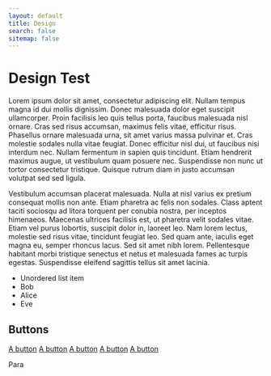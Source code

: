 ```yaml
---
layout: default
title: Design
search: false
sitemap: false
---
```


<div class="wrapper" markdown="1">

# Design Test

Lorem ipsum dolor sit amet, consectetur adipiscing elit. Nullam tempus magna id dui mollis dignissim. Donec malesuada dolor eget suscipit ullamcorper. Proin facilisis leo quis tellus porta, faucibus malesuada nisl ornare. Cras sed risus accumsan, maximus felis vitae, efficitur risus. Phasellus ornare malesuada urna, sit amet varius massa pulvinar et. Cras molestie sodales nulla vitae feugiat. Donec efficitur nisl dui, ut faucibus nisi interdum nec. Nullam fermentum in sapien quis tincidunt. Etiam hendrerit maximus augue, ut vestibulum quam posuere nec. Suspendisse non nunc ut tortor consectetur tristique. Quisque rutrum diam in justo accumsan volutpat sed sed ligula.

Vestibulum accumsan placerat malesuada. Nulla at nisl varius ex pretium consequat mollis non ante. Etiam pharetra ac felis non sodales. Class aptent taciti sociosqu ad litora torquent per conubia nostra, per inceptos himenaeos. Maecenas ultrices facilisis est, ut pharetra velit sodales vitae. Etiam vel purus lobortis, suscipit dolor in, laoreet leo. Nam lorem lectus, molestie sed risus vitae, tincidunt feugiat leo. Sed quam ante, iaculis eget magna eu, semper rhoncus lacus. Sed sit amet nibh lorem. Pellentesque habitant morbi tristique senectus et netus et malesuada fames ac turpis egestas. Suspendisse eleifend sagittis tellus sit amet lacinia.

  - Unordered list item
  - Bob
  - Alice
  - Eve

</div>

<div class="wrapper" markdown="1">

## Buttons

<a href="." class="button">A button</a>
<a href="." class="button button-search">A button</a>
<a href="." class="button button-edit">A button</a>
<a href="." class="button button-delete">A button</a>
<a href="." class="button button-complete">A button</a>

<p>Para</p>

</div>